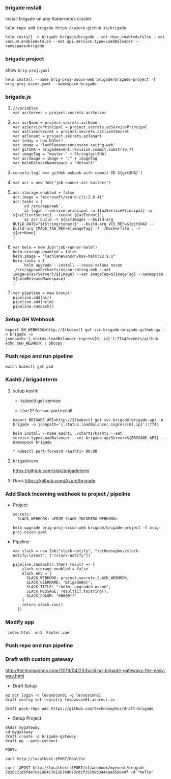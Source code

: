 ### brigade install

Install brigade on any Kubernetes cluster

```
helm repo add brigade https://azure.github.io/brigade
    
helm install -n brigade brigade/brigade --set rbac.enabled=false --set vacuum.enabled=false --set api.service.type=LoadBalancer --namespace=brigade
```

### brigade project

show `brig-proj.yaml`

```helm install --name brig-proj-oscon-web brigade/brigade-project -f brig-proj-oscon.yaml --namespace brigade```

### brigade.js

1. 
    ```
    //variables
    var acrServer = project.secrets.acrServer
    ```
2. 
    ```
    var acrName = project.secrets.acrName
    var azServicePrincipal = project.secrets.azServicePrincipal
    var azClientSecret = project.secrets.azClientSecret
    var azTenant = project.secrets.azTenant
    var today = new Date()
    var image = "lachlanevenson/oscon-rating-web"
    var gitSHA = brigadeEvent.revision.commit.substr(0,7)
    var imageTag = "master-" + String(gitSHA)
    var acrImage = image + ":" + imageTag
    var helmReleaseNamespace = "default"
    ```
3. 
    ```
    console.log(`==> gitHub webook with commit ID ${gitSHA}`)
    ```
4. 
    ```
    var acr = new Job("job-runner-acr-builder")
    ```
5. 
    ```
    acr.storage.enabled = false
    acr.image = "microsoft/azure-cli:2.0.41"
    acr.tasks = [
        `cd /src/app/web`,
        `az login --service-principal -u ${azServicePrincipal} -p ${azClientSecret} --tenant ${azTenant}`,
        `az acr build -t ${acrImage} --build-arg BUILD_DATE="${String(today)}" --build-arg VCS_REF=${gitSHA} --build-arg IMAGE_TAG_REF=${imageTag} -f ./Dockerfile . -r ${acrName}`
    ]
    ```
6. 
    ```
    var helm = new Job("job-runner-helm")
    helm.storage.enabled = false
    helm.image = "lachlanevenson/k8s-helm:v2.9.1"
    helm.tasks = [
        `helm upgrade --install --reuse-values oscon ./src/app/web/charts/oscon-rating-web --set image=${acrServer}/${image} --set imageTag=${imageTag} --namespace ${helmReleaseNamespace}`
    ]
    ```
7. 
    ```
    var pipeline = new Group()
    pipeline.add(acr)
    pipeline.add(helm)
    pipeline.runEach()
    ```

### Setup GH Webhook

```
export GH_WEBHOOK=http://$(kubectl get svc brigade-brigade-github-gw -n brigade -o jsonpath='{.status.loadBalancer.ingress[0].ip}'):7744/events/github
echo $GH_WEBHOOK | pbcopy
```

### Push repo and run pipeline

```watch kubectl get pod```

### Kashti / brigadeterm

1. setup kashti

    * kubectl get service 
    
    * Use IP for svc and install

    ```
    export BRIGADE_API=http://$(kubectl get svc brigade-brigade-api -n brigade -o jsonpath='{.status.loadBalancer.ingress[0].ip}'):7745

    helm install --name kashti ./charts/kashti --set service.type=LoadBalancer --set brigade.apiServer=${BRIGADE_API} --namespace brigade

    * kubectl port-forward <kashti> 80:80
    ```

2. `brigadeterm`

    https://github.com/slok/brigadeterm 
    
3. Docs https://github.com/Azure/brigade 

### Add Slack Incoming webhook to project / pipeline
    
* Project
    
    ```
    secrets:
      SLACK_WEBHOOK: <FROM SLACK INCOMING WEBHOOK>
    ```

    ```helm upgrade brig-proj-oscon-web brigade/brigade-project -f brig-proj-oscon.yaml```

* Pipeline 
    
    ```
    var slack = new Job("slack-notify", "technosophos/slack-notify:latest", ["/slack-notify"])

    pipeline.runEach().then( result => {
        slack.storage.enabled = false
        slack.env = {
          SLACK_WEBHOOK: project.secrets.SLACK_WEBHOOK,
          SLACK_USERNAME: "BrigadeBot",
          SLACK_TITLE: ":helm: upgraded oscon",
          SLACK_MESSAGE: result[1].toString(),
          SLACK_COLOR: "#0000ff"
        }
        return slack.run()
      })
    ```

### Modify app 
    
    `index.html` and `Footer.vue`

### Push repo and run pipeline

### Draft with custom gateway

http://technosophos.com/2018/04/23/building-brigade-gateways-the-easy-way.html

* Draft Setup
```
az acr login -n levooscon01 -g levooscon01
draft config set registry levooscon01.azurecr.io

draft pack-repo add https://github.com/technosophos/draft-brigade
```

* Setup Project

```
mkdir mygateway
cd mygateway
draft create -p brigade-gateway
draft up --auto-connect

PORT=

curl http://localhost:$PORT/healthz

curl -XPOST http://localhost:$PORT/v1/webhook/myevent/brigade-3920c21d6f4e7ca1864c701267bd873cd1f35c99b344baad56604f -d "hello"
```


